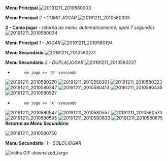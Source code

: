 **Menu Principal**
![20191211_2010580003](https://user-images.githubusercontent.com/56321281/70669668-c6b88200-1c55-11ea-8e85-3f0f8daa8c26.gif)

**Menu Principal** *_2 - COMO JOGAR_*
![20191211_2010580033](https://user-images.githubusercontent.com/56321281/70669689-d89a2500-1c55-11ea-862f-18df0464a37b.gif)

**2 - Como jogar** *- retorna ao menu, automaticamente, após 7 segundos*
![20191211_2010580034](https://user-images.githubusercontent.com/56321281/70669777-18f9a300-1c56-11ea-8351-c9e0f7985a12.gif)

**Menu Principal** *_1 - JOGAR_*
![20191211_2010580194](https://user-images.githubusercontent.com/56321281/70669907-7a217680-1c56-11ea-9807-5eff0b1a6370.gif)

**Menu Secundário** 
![20191211_2010580231](https://user-images.githubusercontent.com/56321281/70670030-c1a80280-1c56-11ea-8b16-1d3b21048667.gif)

**Menu Secundário** *_2 - DUPLA|JOGAR_*
![20191211_2010580237](https://user-images.githubusercontent.com/56321281/70670021-bb198b00-1c56-11ea-9de6-078a34a1105c.gif)

*          em jogo >> 'O' vencendo
![20191211_2010580270](https://user-images.githubusercontent.com/56321281/70670123-f61bbe80-1c56-11ea-8055-3694e0983206.gif)
![20191211_2010580301](https://user-images.githubusercontent.com/56321281/70670135-016eea00-1c57-11ea-8019-27d8109c2c74.gif)
![20191211_2010580323](https://user-images.githubusercontent.com/56321281/70670157-0af85200-1c57-11ea-9c76-b5d3d31fe1da.gif)
![20191211_2010580347](https://user-images.githubusercontent.com/56321281/70670172-15b2e700-1c57-11ea-80f3-0741905e4156.gif)
![20191211_2010580413](https://user-images.githubusercontent.com/56321281/70670207-2cf1d480-1c57-11ea-80b0-6527a6782c12.gif)
![20191211_2010580435](https://user-images.githubusercontent.com/56321281/70670215-3418e280-1c57-11ea-9de4-ed3382d1dc2a.gif)
![20191211_2010580527](https://user-images.githubusercontent.com/56321281/70670272-5ad71900-1c57-11ea-8eaa-b14614e2b53a.gif)

*          em jogo >> 'X' vencendo
![20191211_2010580547](https://user-images.githubusercontent.com/56321281/70670291-6296bd80-1c57-11ea-918d-a6a5754c1c12.gif)
![20191211_2010580557](https://user-images.githubusercontent.com/56321281/70670301-6591ae00-1c57-11ea-8b88-6074aff5c83f.gif)
![20191211_2010580573](https://user-images.githubusercontent.com/56321281/70670308-69253500-1c57-11ea-800c-58eb69486891.gif)
![20191211_2010580595](https://user-images.githubusercontent.com/56321281/70670319-6cb8bc00-1c57-11ea-80c6-41a3e32ac534.gif)
![20191211_2010580633](https://user-images.githubusercontent.com/56321281/70670326-74786080-1c57-11ea-8473-a70eeafdcf44.gif)
![20191211_2010580675](https://user-images.githubusercontent.com/56321281/70670340-79d5ab00-1c57-11ea-9b69-1ab29d283717.gif)
***Retorna ao Menu Secundário***

![20191211_2010580750](https://user-images.githubusercontent.com/56321281/70670471-cde08f80-1c57-11ea-92e9-47a5c3b1b090.gif)

**Menu Secundário** *_1 - SOLO|JOGAR*

![Velha GIF-downsized_large](https://user-images.githubusercontent.com/56321281/70670861-177daa00-1c59-11ea-91c3-6b314615df0b.gif)
